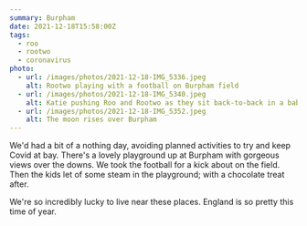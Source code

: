 ```yaml
---
summary: Burpham
date: 2021-12-18T15:58:00Z
tags:
  - roo
  - rootwo
  - coronavirus
photo:
  - url: /images/photos/2021-12-18-IMG_5336.jpeg
    alt: Rootwo playing with a football on Burpham field
  - url: /images/photos/2021-12-18-IMG_5340.jpeg
    alt: Katie pushing Roo and Rootwo as they sit back-to-back in a baby swing
  - url: /images/photos/2021-12-18-IMG_5352.jpeg
    alt: The moon rises over Burpham
---
```

We'd had a bit of a nothing day, avoiding planned activities to try and keep Covid at bay. There's a lovely playground up at Burpham with gorgeous views over the downs. We took the football for a kick about on the field. Then the kids let of some steam in the playground; with a chocolate treat after. 

We're so incredibly lucky to live near these places. England is so pretty this time of year.